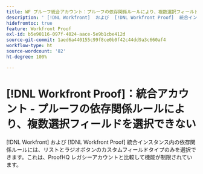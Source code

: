 ```yaml
---
title: WF プルーフ統合アカウント：プルーフの依存関係ルールにより、複数選択フィールドを選択できない
description: ' [!DNL Workfront]  および  [!DNL Workfront Proof]  統合インスタンス内の依存関係ルールには、リストとラジオボタンのカスタムフィールドタイプのみを選択できます。これは、ProofHQ レガシーアカウントと比較して機能が制限されています。'
hidefromtoc: true
feature: Workfront Proof
exl-id: b5e90116-097f-4024-aace-5e9b1cbe412d
source-git-commit: 1aed6a440155c99f8ce0b0f42c44dd9a3c660af4
workflow-type: ht
source-wordcount: '82'
ht-degree: 100%

---
```


# [!DNL Workfront Proof]：統合アカウント - プルーフの依存関係ルールにより、複数選択フィールドを選択できない

<!--valid issue; Won't fix-->

[!DNL Workfront] および [!DNL Workfront Proof] 統合インスタンス内の依存関係ルールには、リストとラジオボタンのカスタムフィールドタイプのみを選択できます。これは、ProofHQ レガシーアカウントと比較して機能が制限されています。
